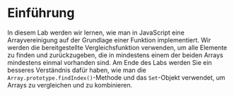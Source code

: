 # Einführung

In diesem Lab werden wir lernen, wie man in JavaScript eine Arrayvereinigung auf der Grundlage einer Funktion implementiert. Wir werden die bereitgestellte Vergleichsfunktion verwenden, um alle Elemente zu finden und zurückzugeben, die in mindestens einem der beiden Arrays mindestens einmal vorhanden sind. Am Ende des Labs werden Sie ein besseres Verständnis dafür haben, wie man die `Array.prototype.findIndex()`-Methode und das `Set`-Objekt verwendet, um Arrays zu vergleichen und zu kombinieren.

